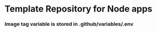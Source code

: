 <h1> Template Repository for Node apps </h1>
<h3> Image tag variable is stored in .github/variables/.env </h3>
